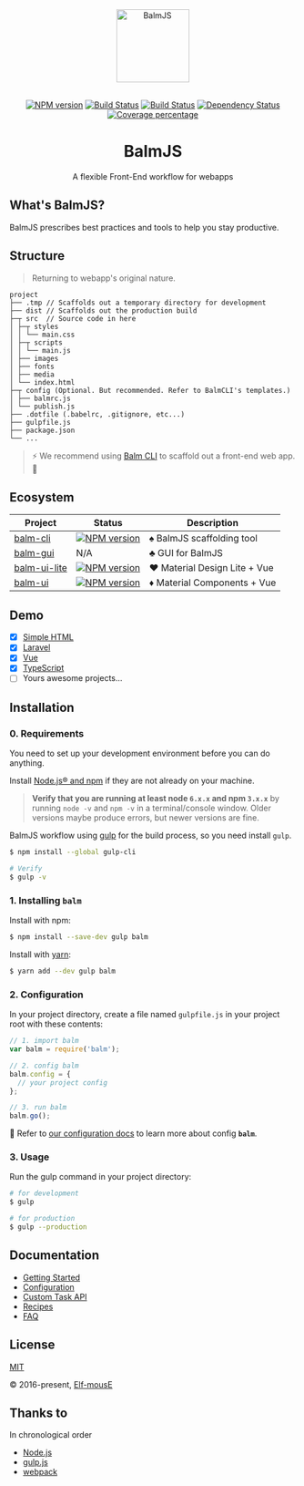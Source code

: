 <div align="center">
  <a href="http://balmjs.com/">
    <img width="128" heigth="128" src="http://balmjs.com/logo.png" alt="BalmJS">
  </a>
  <br>
  <br>

  [![NPM version][npm-image]][npm-url]
  [![Build Status][travis-image]][travis-url]
  [![Build Status][appveyor-image]][appveyor-url]
  [![Dependency Status][daviddm-image]][daviddm-url]
  [![Coverage percentage][coveralls-image]][coveralls-url]
  <br>

  <h1>BalmJS</h1>
  <p>A flexible Front-End workflow for webapps</p>
</div>

## What's BalmJS?

BalmJS prescribes best practices and tools to help you stay productive.

## Structure

> Returning to webapp's original nature.

```
project
├── .tmp // Scaffolds out a temporary directory for development
├── dist // Scaffolds out the production build
├─┬ src  // Source code in here
│ ├─┬ styles
│ │ └── main.css
│ ├─┬ scripts
│ │ └── main.js
│ ├── images
│ ├── fonts
│ ├── media
│ └── index.html
├─┬ config (Optional. But recommended. Refer to BalmCLI's templates.)
│ ├── balmrc.js
│ └── publish.js
├── .dotfile (.babelrc, .gitignore, etc...)
├── gulpfile.js
├── package.json
└── ...
```

> :zap: We recommend using [Balm CLI](https://github.com/balmjs/balm-cli) to scaffold out a front-end web app. :ghost:

## Ecosystem

Project | Status | Description
------- | ------ | -----------
[balm-cli](https://github.com/balmjs/balm-cli) | [![NPM version][balm-cli-image]][balm-cli-url] | :spades: BalmJS scaffolding tool
[balm-gui](https://github.com/balmjs/balm-gui) | N/A | :clubs: GUI for BalmJS
[balm-ui-lite](https://github.com/balmjs/ui-vue-lite) | [![NPM version][balm-ui-lite-image]][balm-ui-lite-url] | :hearts: Material Design Lite + Vue
[balm-ui](https://github.com/balmjs/ui-vue)    | [![NPM version][balm-ui-image]][balm-ui-url] | :diamonds: Material Components + Vue

## Demo

- [x] [Simple HTML](https://github.com/balmjs/demo-html)
- [x] [Laravel](https://github.com/balmjs/demo-laravel)
- [x] [Vue](https://github.com/balmjs/demo-vue)
- [x] [TypeScript](https://github.com/balmjs/demo-ts)
- [ ] Yours awesome projects...

## Installation

### 0. Requirements

You need to set up your development environment before you can do anything.

Install [Node.js® and npm](https://nodejs.org/en/download/) if they are not already on your machine.

> __Verify that you are running at least node `6.x.x` and npm `3.x.x`__ by running `node -v` and `npm -v` in a terminal/console window. Older versions maybe produce errors, but newer versions are fine.

BalmJS workflow using [gulp](https://gulpjs.com/) for the build process, so you need install `gulp`.

```sh
$ npm install --global gulp-cli

# Verify
$ gulp -v
```

### 1. Installing __`balm`__

Install with npm:

```sh
$ npm install --save-dev gulp balm
```

Install with [yarn](https://yarnpkg.com/en/docs/install):

```sh
$ yarn add --dev gulp balm
```

### 2. Configuration

In your project directory, create a file named `gulpfile.js` in your project root with these contents:

```js
// 1. import balm
var balm = require('balm');

// 2. config balm
balm.config = {
  // your project config
};

// 3. run balm
balm.go();
```

:page_with_curl: Refer to [our configuration docs](https://github.com/balmjs/balm/blob/master/docs/configuration.md) to learn more about config __`balm`__.

### 3. Usage

Run the gulp command in your project directory:

```sh
# for development
$ gulp

# for production
$ gulp --production
```

## Documentation

- [Getting Started](https://github.com/balmjs/balm/blob/master/docs/getting-started.md)
- [Configuration](https://github.com/balmjs/balm/blob/master/docs/configuration.md)
- [Custom Task API](https://github.com/balmjs/balm/blob/master/docs/api.md)
- [Recipes](https://github.com/balmjs/balm/blob/master/docs/recipes.md)
- [FAQ](https://github.com/balmjs/balm/blob/master/docs/faq.md)

## License

[MIT](https://opensource.org/licenses/MIT)

© 2016-present, [Elf-mousE](http://elf-mouse.me/)

## Thanks to

In chronological order

- [Node.js](https://nodejs.org/)
- [gulp.js](https://gulpjs.com/)
- [webpack](https://webpack.js.org/)


[npm-image]: https://badge.fury.io/js/balm.svg
[npm-url]: https://npmjs.org/package/balm
[travis-image]: https://travis-ci.org/balmjs/balm.svg?branch=master
[travis-url]: https://travis-ci.org/balmjs/balm
[appveyor-image]: https://ci.appveyor.com/api/projects/status/github/balmjs/balm?svg=true
[appveyor-url]: https://ci.appveyor.com/project/balmjs/balm
[daviddm-image]: https://david-dm.org/balmjs/balm.svg?theme=shields.io
[daviddm-url]: https://david-dm.org/balmjs/balm
[coveralls-image]: https://coveralls.io/repos/balmjs/balm/badge.svg
[coveralls-url]: https://coveralls.io/r/balmjs/balm

[balm-cli-image]: https://badge.fury.io/js/balm-cli.svg
[balm-cli-url]: https://npmjs.org/package/balm-cli
[balm-ui-lite-image]: https://badge.fury.io/js/balm-ui-lite.svg
[balm-ui-lite-url]: https://npmjs.org/package/balm-ui-lite
[balm-ui-image]: https://badge.fury.io/js/balm-ui.svg
[balm-ui-url]: https://npmjs.org/package/balm-ui
